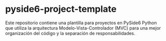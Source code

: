 # pyside6-project-template
Este repositorio contiene una plantilla para proyectos en PySide6 Python que utiliza la arquitectura Modelo-Vista-Controlador (MVC) para una mejor organización del código y la separación de responsabilidades.
